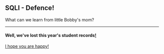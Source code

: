 SQLI - Defence!
----------------------------

What can we learn from little Bobby's mom?



- - - 
#### Well, we've lost this year's student records[!](http://xkcd.com/327/)
[I hope you are happy!](02-XSS.md)